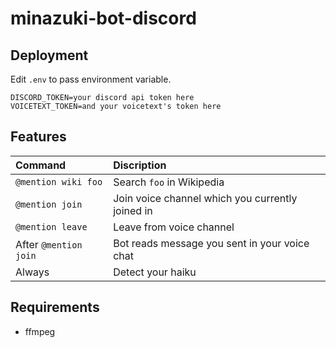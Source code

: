 # minazuki-bot-discord
## Deployment
Edit `.env` to pass environment variable.
```env
DISCORD_TOKEN=your discord api token here
VOICETEXT_TOKEN=and your voicetext's token here
```

## Features
| Command               | Discription                                      |
| :-------------------- | :----------------------------------------------- |
| `@mention wiki foo`   | Search `foo` in Wikipedia                        |
| `@mention join`       | Join voice channel which you currently joined in |
| `@mention leave`      | Leave from voice channel                         |
| After `@mention join` | Bot reads message you sent in your voice chat    |
| Always                | Detect your haiku                                |

## Requirements
- ffmpeg
